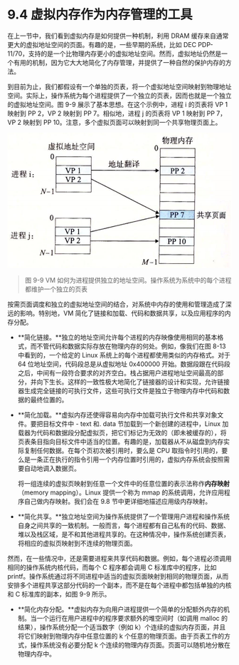 # 9.4 虚拟内存作为内存管理的工具

在上一节中，我们看到虚拟内存是如何提供一种机制，利用 DRAM 缓存来自通常更大的虚拟地址空间的页面。有趣的是，一些早期的系统，比如 DEC PDP-11/70，支持的是一个比物理内存更小的虚拟地址空间。然而，虚拟地址仍然是一个有用的机制，因为它大大地简化了内存管理，并提供了一种自然的保护内存的方法。

到目前为止，我们都假设有一个单独的页表，将一个虚拟地址空间映射到物理地址空间。实际上，操作系统为每个进程提供了一个独立的页表，因而也就是一个独立的虚拟地址空间。图 9-9 展示了基本思想。在这个示例中，进程 i 的页表将 VP 1 映射到 PP 2，VP 2 映射到 PP 7。相似地，进程 j 的页表将 VP 1 映射到 PP 7，VP 2 映射到 PP 10。注意，多个虚拟页面可以映射到同一个共享物理页面上。

![](../../.gitbook/assets/0909-vm-ru-he-wei-jin-cheng-ti-gong-du-li-de-di-zhi-kong-jian-.png)

> 图 9-9 VM 如何为进程提供独立的地址空间。操作系统为系统中的每个进程都维护一个独立的页表

按需页面调度和独立的虚拟地址空间的结合，对系统中内存的使用和管理造成了深远的影响。特别地，VM 简化了链接和加载、代码和数据共享，以及应用程序的内存分配。

* **简化链接。**独立的地址空间允许每个进程的内存映像使用相同的基本格式，而不管代码和数据实际存放在物理内存的何处。例如，像我们在图 8-13 中看到的，一个给定的 Linux 系统上的每个进程都使用类似的内存格式。对于 64 位地址空间，代码段总是从虚拟地址 0x400000 开始。数据段跟在代码段之后，中间有一段符合要求的对齐空白。栈占据用户进程地址空间最高的部分，并向下生长。这样的一致性极大地简化了链接器的设计和实现，允许链接器生成完全链接的可执行文件，这些可执行文件是独立于物理内存中代码和数据的最终位置的。
* **简化加载。**虚拟内存还使得容易向内存中加载可执行文件和共享对象文件。要把目标文件中 - text 和. data 节加载到一个新创建的进程中，Linux 加载器为代码和数据段分配虚拟页，把它们标记为无效的（即未被缓存的），将页表条目指向目标文件中适当的位置。有趣的是，加载器从不从磁盘到内存实际复制任何数据。在每个页初次被引用时，要么是 CPU 取指令时引用的，要么是一条正在执行的指令引用一个内存位置时引用的，虚拟内存系统会按照需要自动地调入数据页。

  将一组连续的虚拟页映射到任意一个文件中的任意位置的表示法称作**内存映射**（memory mapping）。Linux 提供一个称为 mmap 的系统调用，允许应用程序自己做内存映射。我们会在 9.8 节中更详细地描述应用级内存映射。

* **简化共享。**独立地址空间为操作系统提供了一个管理用户进程和操作系统自身之间共享的一致机制。一般而言，每个进程都有自己私有的代码、数据、堆以及栈区域，是不和其他进程共享的。在这种情况中，操作系统创建页表，将相应的虚拟页映射到不连续的物理页面。

然而，在一些情况中，还是需要进程来共享代码和数据。例如，每个进程必须调用相同的操作系统内核代码，而每个 C 程序都会调用 C 标准库中的程序，比如 printf。操作系统通过将不同进程中适当的虚拟页面映射到相同的物理页面，从而安排多个进程共享这部分代码的一个副本，而不是在每个进程中都包括单独的内核和 C 标准库的副本，如图 9-9 所示。

* **简化内存分配。**虚拟内存为向用户进程提供一个简单的分配额外内存的机制。当一个运行在用户进程中的程序要求额外的堆空间时（如调用 malloc 的结果），操作系统分配一个适当数字（例如 k）个连续的虚拟内存页面，并且将它们映射到物理内存中任意位置的 k 个任意的物理页面。由于页表工作的方式，操作系统没有必要分配 k 个连续的物理内存页面。页面可以随机地分散在物理内存中。

